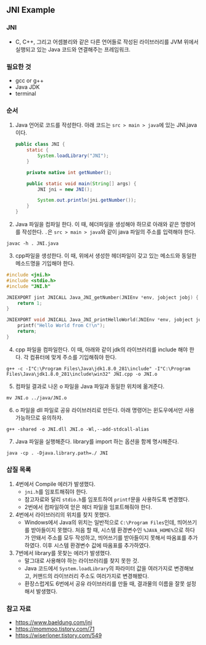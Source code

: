 ## JNI Example

### JNI
- C, C++, 그리고 어셈블리와 같은 다른 언어들로 작성된 라이브러리를 JVM 위에서 실행되고 있는 Java 코드와 연결해주는 프레임워크.

### 필요한 것
- gcc or g++
- Java JDK
- terminal

### 순서
1. Java 언어로 코드를 작성한다. 아래 코드는 `src > main > java`에 있는 JNI.java이다.
    ```java
    public class JNI {
        static {
            System.loadLibrary("JNI");
        }
    
        private native int getNumber();
    
        public static void main(String[] args) {
            JNI jni = new JNI();
    
            System.out.println(jni.getNumber());
        }
    }
    ```    
2. Java 파일을 컴파일 한다. 이 때, 헤더파일을 생성해야 하므로 아래와 같은 명령어를 작성한다. `.`은 `src > main > java`와 같이 java 파일의 주소를 입력해야 한다.
```shell
javac -h . JNI.java
```
3. cpp파일을 생성한다. 이 때, 위에서 생성한 헤더파일이 갖고 있는 메소드와 동일한 메소드명을 기입해야 한다.
```cpp
#include <jni.h>
#include <stdio.h>
#include "JNI.h"

JNIEXPORT jint JNICALL Java_JNI_getNumber(JNIEnv *env, jobject jobj) {
    return 1;
}

JNIEXPORT void JNICALL Java_JNI_printHelloWorld(JNIEnv *env, jobject jobj) {
    printf("Hello World from C!\n");
    return;
}
```
4. cpp 파일을 컴파일한다. 이 때, 아래와 같이 jdk의 라이브러리를 include 해야 한다. 각 컴퓨터에 맞게 주소를 기입해줘야 한다.
```shell
g++ -c -I"C:\Program Files\Java\jdk1.8.0_281\include" -I"C:\Program Files\Java\jdk1.8.0_281\include\win32" JNI.cpp -o JNI.o
```
5. 컴파일 결과로 나온 o 파일을 Java 파일과 동일한 위치에 옮겨준다.
```shell
mv JNI.o ../java/JNI.o
```
6. o 파일을 dll 파일로 공유 라이브러리로 만든다. 아래 명령어는 윈도우에서만 사용 가능하므로 유의하자.
```shell
g++ -shared -o JNI.dll JNI.o -Wl,--add-stdcall-alias
```
7. Java 파일을 실행해준다. library를 import 하는 옵션을 함께 명시해준다.
```shell
java -cp . -Djava.library.path=./ JNI
```

### 삽질 목록
1. 4번에서 Compile 에러가 발생했다.
    - `jni.h`를 임포트해줘야 한다.
    - 참고자료와 달리 `stdio.h`를 임포트하여 `printf`문을 사용하도록 변경했다.
    - 2번에서 컴파일하여 얻은 헤더 파일을 임포트해줘야 한다. 
2. 4번에서 라이브러리의 위치를 찾지 못했다.
    - Windows에서 Java의 위치는 일반적으로 `C:\Program Files`인데, 띄어쓰기를 받아들이지 못했다. 처음 할 때, 시스템 환경변수인 `%JAVA_HOME%`으로 하다가 안돼서 주소를 모두 작성하고, 띄어쓰기를 받아들이지 못해서 따옴표를 추가하였다. 이후 시스템 환경변수 값에 따옴표를 추가하였다.
3. 7번에서 library를 못찾는 에러가 발생했다.
    - 말그대로 사용해야 하는 라이브러리를 찾지 못한 것.
    - Java 코드에서 `System.loadLibrary`의 파라미터 값을 여러가지로 변경해보고, 커맨드의 라이브러리 주소도 여러가지로 변경해봤다.
    - 환장스럽게도 6번에서 공유 라이브러리를 만들 때, 결과물의 이름을 잘못 설정해서 발생했다.

### 참고 자료
- https://www.baeldung.com/jni
- https://mommoo.tistory.com/71
- https://wiserloner.tistory.com/549
